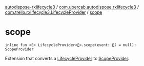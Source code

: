 [autodispose-rxlifecycle3](../../index.md) / [com.ubercab.autodispose.rxlifecycle3](../index.md) / [com.trello.rxlifecycle3.LifecycleProvider](index.md) / [scope](./scope.md)

# scope

`inline fun <E> LifecycleProvider<`[`E`](scope.md#E)`>.scope(event: `[`E`](scope.md#E)`? = null): ScopeProvider`

Extension that converts a [LifecycleProvider](#) to [ScopeProvider](#).

